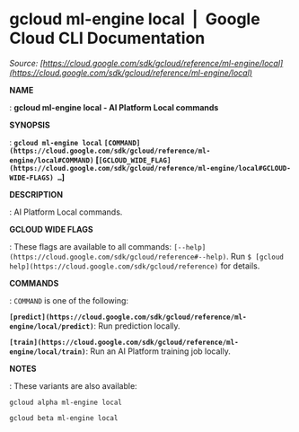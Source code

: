 # gcloud ml-engine local  |  Google Cloud CLI Documentation

*Source: [https://cloud.google.com/sdk/gcloud/reference/ml-engine/local](https://cloud.google.com/sdk/gcloud/reference/ml-engine/local)*

**NAME**

: **gcloud ml-engine local - AI Platform Local commands**

**SYNOPSIS**

: **`gcloud ml-engine local` `[COMMAND](https://cloud.google.com/sdk/gcloud/reference/ml-engine/local#COMMAND)` [`[GCLOUD_WIDE_FLAG](https://cloud.google.com/sdk/gcloud/reference/ml-engine/local#GCLOUD-WIDE-FLAGS) …`]**

**DESCRIPTION**

: AI Platform Local commands.

**GCLOUD WIDE FLAGS**

: These flags are available to all commands: `[--help](https://cloud.google.com/sdk/gcloud/reference#--help)`.
Run `$ [gcloud help](https://cloud.google.com/sdk/gcloud/reference)` for details.

**COMMANDS**

: ``COMMAND`` is one of the following:

**`[predict](https://cloud.google.com/sdk/gcloud/reference/ml-engine/local/predict)`**:
Run prediction locally.

**`[train](https://cloud.google.com/sdk/gcloud/reference/ml-engine/local/train)`**:
Run an AI Platform training job locally.

**NOTES**

: These variants are also available:

```
gcloud alpha ml-engine local
```

```
gcloud beta ml-engine local
```